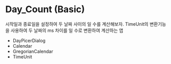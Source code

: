 # Day_Count (Basic)
시작일과 종료일을 설정하여 두 날짜 사이의 일 수를 계산해보자. TimeUnit의 변환기능을 사용하여 두 날짜의 ms 차이를 일 수로 변환하여 계산하는 앱
- DayPicerDialog
- Calendar
- GregorianCalendar
- TimeUnit
